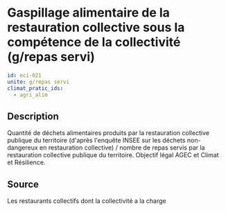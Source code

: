 # Gaspillage alimentaire de la restauration collective sous la compétence de la collectivité (g/repas servi)
```yaml
id: eci-021
unite: g/repas servi
climat_pratic_ids:
  - agri_alim
```
## Description
Quantité de déchets alimentaires produits par la restauration collective publique du territoire (d'après l'enquête INSEE sur les déchets non-dangereux en restauration collective) / nombre de repas servis par  la restauration collective publique du territoire. Objectif légal AGEC et Climat et Résilience.

## Source
Les restaurants collectifs dont la collectivité a la charge

